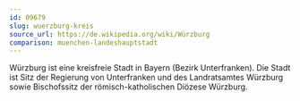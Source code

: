 ```yaml
---
id: 09679
slug: wuerzburg-kreis
source_url: https://de.wikipedia.org/wiki/Würzburg
comparison: muenchen-landeshauptstadt
---
```


Würzburg ist eine kreisfreie Stadt in Bayern (Bezirk Unterfranken). Die Stadt ist Sitz der Regierung von Unterfranken und des Landratsamtes Würzburg sowie Bischofssitz der römisch-katholischen Diözese Würzburg.
